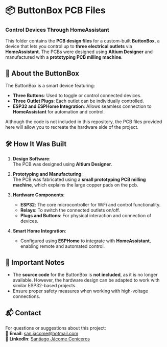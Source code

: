 # 📦 **ButtonBox PCB Files**  
### **Control Devices Through HomeAssistant**  

This folder contains the **PCB design files** for a custom-built **ButtonBox**, a device that lets you control up to **three electrical outlets** via **HomeAssistant**. The PCBs were designed using **Altium Designer** and manufactured with a **prototyping PCB milling machine**.

## 🌟 **About the ButtonBox**

The ButtonBox is a smart device featuring:
- **Three Buttons**: Used to toggle or control connected devices.  
- **Three Outlet Plugs**: Each outlet can be individually controlled.  
- **ESP32 and ESPHome Integration**: Allows seamless connection to **HomeAssistant** for automation and control.  

Although the code is not included in this repository, the PCB files provided here will allow you to recreate the hardware side of the project.

## 🛠️ **How It Was Built**

1. **Design Software**:  
   The PCB was designed using **Altium Designer**. 

2. **Prototyping and Manufacturing**:  
   The PCB was fabricated using a **small prototyping PCB milling machine**, which explains the large copper pads on the pcb.

3. **Hardware Components**:  
   - **ESP32**: The core microcontroller for WiFi and control functionality.  
   - **Relays**: To switch the connected outlets on/off.  
   - **Plugs and Buttons**: For physical interaction and connection of devices.  

4. **Smart Home Integration**:  
   - Configured using **ESPHome** to integrate with **HomeAssistant**, enabling remote and automated control.

## 🚨 **Important Notes**

- The **source code** for the ButtonBox is **not included**, as it is no longer available. However, the hardware design can be adapted to work with similar ESP32-based projects.  
- Ensure proper safety measures when working with high-voltage connections.   

## 📬 **Contact**

For questions or suggestions about this project:  
📧 **Email**: san.jacome@hotmail.com  
💼 **LinkedIn**: [Santiago Jácome Ceniceros](https://www.linkedin.com/in/santiago-jacome-ceniceros/)  
